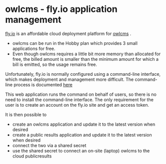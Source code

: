 # owlcms - fly.io application management

[fly.io](https://fly.io) is an affordable cloud deployment platform for [owlcms](https://github.com/jflamy/owlcms4) . 

- owlcms can be run in the Hobby plan which provides 3 small applications for free. 
- Even though owlcms requires a little bit more memory than allocated for free, the billed amount is smaller than the minimum amount for which a bill is emitted, so the usage remains free.

Unfortunately, fly.io is normally configured using a command-line interface, which makes deployment and management more difficult.  The command-line process is documented [here](https://owlcms.github.io/owlcms4/#/Fly)

This web application runs the command on behalf of users, so there is no need to install the command-line interface.  The only requirement for the user is to create an account on the fly.io site and get an access token.

It is then possible to

- create an owlcms application and update it to the latest version when desired
- create a public results application and update it to the latest version when desired
- connect the two via a shared secret
- use the shared secret to connect an on-site (laptop) owlcms to the cloud publicresults


